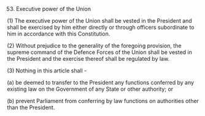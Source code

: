 53. Executive power of the Union

(1) The executive power of the Union shall be vested in the President and shall be exercised by him either directly or through officers subordinate to him in accordance with this Constitution.

(2) Without prejudice to the generality of the foregoing provision, the supreme command of the Defence Forces of the Union shall be vested in the President and the exercise thereof shall be regulated by law.

(3) Nothing in this article shall -

(a) be deemed to transfer to the President any functions conferred by any existing law on the Government of any State or other authority; or

(b) prevent Parliament from conferring by law functions on authorities other than the President.

